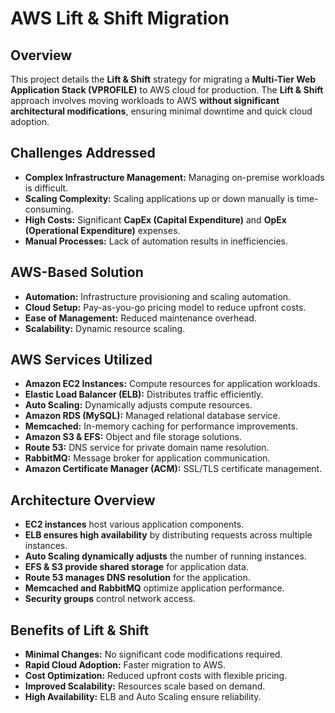 # AWS Lift & Shift Migration

## Overview
This project details the **Lift & Shift** strategy for migrating a **Multi-Tier Web Application Stack (VPROFILE)** to AWS cloud for production. The **Lift & Shift** approach involves moving workloads to AWS **without significant architectural modifications**, ensuring minimal downtime and quick cloud adoption.

## Challenges Addressed
- **Complex Infrastructure Management:** Managing on-premise workloads is difficult.
- **Scaling Complexity:** Scaling applications up or down manually is time-consuming.
- **High Costs:** Significant **CapEx (Capital Expenditure)** and **OpEx (Operational Expenditure)** expenses.
- **Manual Processes:** Lack of automation results in inefficiencies.

## AWS-Based Solution
- **Automation:** Infrastructure provisioning and scaling automation.
- **Cloud Setup:** Pay-as-you-go pricing model to reduce upfront costs.
- **Ease of Management:** Reduced maintenance overhead.
- **Scalability:** Dynamic resource scaling.

## AWS Services Utilized
- **Amazon EC2 Instances:** Compute resources for application workloads.
- **Elastic Load Balancer (ELB):** Distributes traffic efficiently.
- **Auto Scaling:** Dynamically adjusts compute resources.
- **Amazon RDS (MySQL):** Managed relational database service.
- **Memcached:** In-memory caching for performance improvements.
- **Amazon S3 & EFS:** Object and file storage solutions.
- **Route 53:** DNS service for private domain name resolution.
- **RabbitMQ:** Message broker for application communication.
- **Amazon Certificate Manager (ACM):** SSL/TLS certificate management.

## Architecture Overview
- **EC2 instances** host various application components.
- **ELB ensures high availability** by distributing requests across multiple instances.
- **Auto Scaling dynamically adjusts** the number of running instances.
- **EFS & S3 provide shared storage** for application data.
- **Route 53 manages DNS resolution** for the application.
- **Memcached and RabbitMQ** optimize application performance.
- **Security groups** control network access.

## Benefits of Lift & Shift
- **Minimal Changes:** No significant code modifications required.
- **Rapid Cloud Adoption:** Faster migration to AWS.
- **Cost Optimization:** Reduced upfront costs with flexible pricing.
- **Improved Scalability:** Resources scale based on demand.
- **High Availability:** ELB and Auto Scaling ensure reliability.
